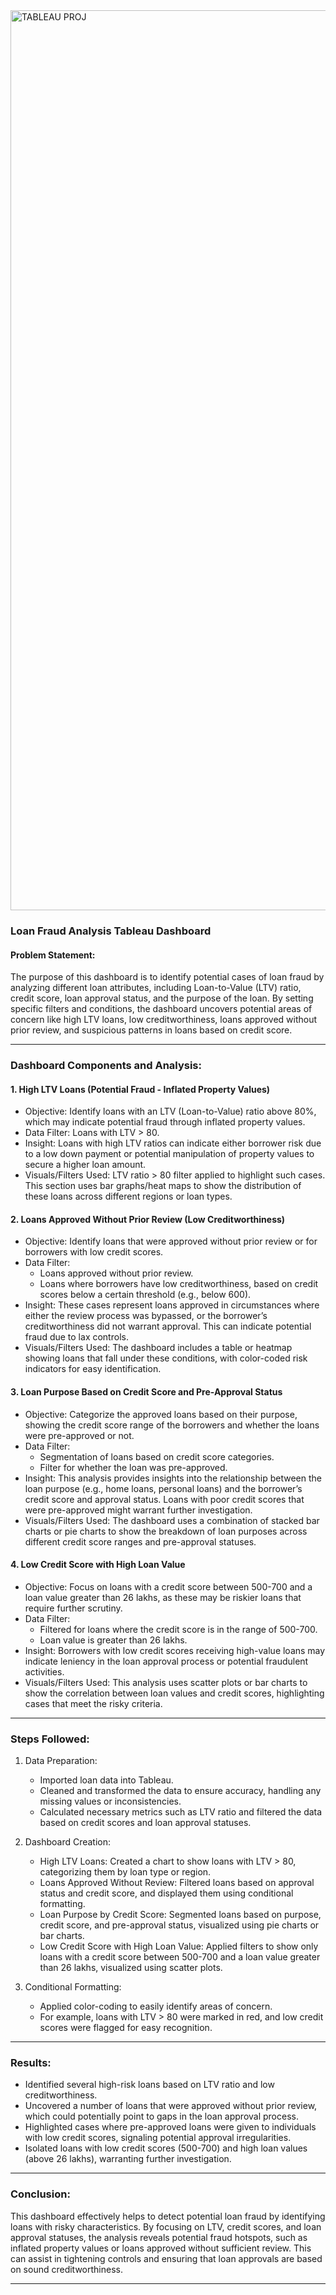 <img width="1440" alt="TABLEAU PROJ" src="https://github.com/user-attachments/assets/ffd77e07-ced7-404d-b842-7ce03bc5aa7e">



### Loan Fraud Analysis Tableau Dashboard

#### Problem Statement:
The purpose of this dashboard is to identify potential cases of loan fraud by analyzing different loan attributes, including Loan-to-Value (LTV) ratio, credit score, loan approval status, and the purpose of the loan. By setting specific filters and conditions, the dashboard uncovers potential areas of concern like high LTV loans, low creditworthiness, loans approved without prior review, and suspicious patterns in loans based on credit score.

---

### Dashboard Components and Analysis:

#### 1. High LTV Loans (Potential Fraud - Inflated Property Values)
   - Objective: Identify loans with an LTV (Loan-to-Value) ratio above 80%, which may indicate potential fraud through inflated property values.
   - Data Filter: Loans with LTV > 80.
   - Insight: Loans with high LTV ratios can indicate either borrower risk due to a low down payment or potential manipulation of property values to secure a higher loan amount.
   - Visuals/Filters Used: LTV ratio > 80 filter applied to highlight such cases. This section uses bar graphs/heat maps to show the distribution of these loans across different regions or loan types.

#### 2. Loans Approved Without Prior Review (Low Creditworthiness)
   - Objective: Identify loans that were approved without prior review or for borrowers with low credit scores.
   - Data Filter: 
     - Loans approved without prior review.
     - Loans where borrowers have low creditworthiness, based on credit scores below a certain threshold (e.g., below 600).
   - Insight: These cases represent loans approved in circumstances where either the review process was bypassed, or the borrower’s creditworthiness did not warrant approval. This can indicate potential fraud due to lax controls.
   - Visuals/Filters Used: The dashboard includes a table or heatmap showing loans that fall under these conditions, with color-coded risk indicators for easy identification.

#### 3. Loan Purpose Based on Credit Score and Pre-Approval Status
   - Objective: Categorize the approved loans based on their purpose, showing the credit score range of the borrowers and whether the loans were pre-approved or not.
   - Data Filter:
     - Segmentation of loans based on credit score categories.
     - Filter for whether the loan was pre-approved.
   - Insight: This analysis provides insights into the relationship between the loan purpose (e.g., home loans, personal loans) and the borrower’s credit score and approval status. Loans with poor credit scores that were pre-approved might warrant further investigation.
   - Visuals/Filters Used: The dashboard uses a combination of stacked bar charts or pie charts to show the breakdown of loan purposes across different credit score ranges and pre-approval statuses.

#### 4. Low Credit Score with High Loan Value
   - Objective: Focus on loans with a credit score between 500-700 and a loan value greater than 26 lakhs, as these may be riskier loans that require further scrutiny.
   - Data Filter:
     - Filtered for loans where the credit score is in the range of 500-700.
     - Loan value is greater than 26 lakhs.
   - Insight: Borrowers with low credit scores receiving high-value loans may indicate leniency in the loan approval process or potential fraudulent activities.
   - Visuals/Filters Used: This analysis uses scatter plots or bar charts to show the correlation between loan values and credit scores, highlighting cases that meet the risky criteria.

---

### Steps Followed:
1. Data Preparation:
   - Imported loan data into Tableau.
   - Cleaned and transformed the data to ensure accuracy, handling any missing values or inconsistencies.
   - Calculated necessary metrics such as LTV ratio and filtered the data based on credit scores and loan approval statuses.

2. Dashboard Creation:
   - High LTV Loans: Created a chart to show loans with LTV > 80, categorizing them by loan type or region.
   - Loans Approved Without Review: Filtered loans based on approval status and credit score, and displayed them using conditional formatting.
   - Loan Purpose by Credit Score: Segmented loans based on purpose, credit score, and pre-approval status, visualized using pie charts or bar charts.
   - Low Credit Score with High Loan Value: Applied filters to show only loans with a credit score between 500-700 and a loan value greater than 26 lakhs, visualized using scatter plots.

3. Conditional Formatting:
   - Applied color-coding to easily identify areas of concern.
   - For example, loans with LTV > 80 were marked in red, and low credit scores were flagged for easy recognition.

---

### Results:
- Identified several high-risk loans based on LTV ratio and low creditworthiness.
- Uncovered a number of loans that were approved without prior review, which could potentially point to gaps in the loan approval process.
- Highlighted cases where pre-approved loans were given to individuals with low credit scores, signaling potential approval irregularities.
- Isolated loans with low credit scores (500-700) and high loan values (above 26 lakhs), warranting further investigation.

---

### Conclusion:
This dashboard effectively helps to detect potential loan fraud by identifying loans with risky characteristics. By focusing on LTV, credit scores, and loan approval statuses, the analysis reveals potential fraud hotspots, such as inflated property values or loans approved without sufficient review. This can assist in tightening controls and ensuring that loan approvals are based on sound creditworthiness.

---

